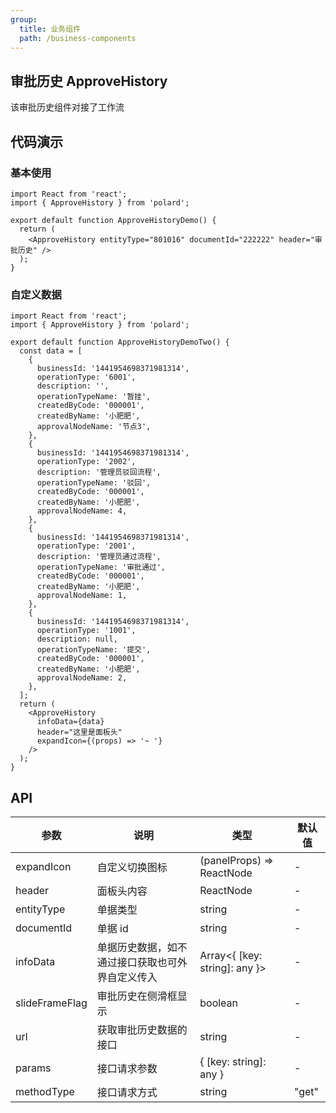 ```yaml
---
group:
  title: 业务组件
  path: /business-components
---
```


## 审批历史 ApproveHistory

该审批历史组件对接了工作流

## 代码演示

### 基本使用

```tsx
import React from 'react';
import { ApproveHistory } from 'polard';

export default function ApproveHistoryDemo() {
  return (
    <ApproveHistory entityType="801016" documentId="222222" header="审批历史" />
  );
}
```

### 自定义数据

```tsx
import React from 'react';
import { ApproveHistory } from 'polard';

export default function ApproveHistoryDemoTwo() {
  const data = [
    {
      businessId: '1441954698371981314',
      operationType: '6001',
      description: '',
      operationTypeName: '暂挂',
      createdByCode: '000001',
      createdByName: '小肥肥',
      approvalNodeName: '节点3',
    },
    {
      businessId: '1441954698371981314',
      operationType: '2002',
      description: '管理员驳回流程',
      operationTypeName: '驳回',
      createdByCode: '000001',
      createdByName: '小肥肥',
      approvalNodeName: 4,
    },
    {
      businessId: '1441954698371981314',
      operationType: '2001',
      description: '管理员通过流程',
      operationTypeName: '审批通过',
      createdByCode: '000001',
      createdByName: '小肥肥',
      approvalNodeName: 1,
    },
    {
      businessId: '1441954698371981314',
      operationType: '1001',
      description: null,
      operationTypeName: '提交',
      createdByCode: '000001',
      createdByName: '小肥肥',
      approvalNodeName: 2,
    },
  ];
  return (
    <ApproveHistory
      infoData={data}
      header="这里是面板头"
      expandIcon={(props) => '~ '}
    />
  );
}
```

## API

| 参数           | 说明                                             | 类型                          | 默认值 |
| -------------- | ------------------------------------------------ | ----------------------------- | ------ |
| expandIcon     | 自定义切换图标                                   | (panelProps) => ReactNode     | -      |
| header         | 面板头内容                                       | ReactNode                     | -      |
| entityType     | 单据类型                                         | string                        | -      |
| documentId     | 单据 id                                          | string                        | -      |
| infoData       | 单据历史数据，如不通过接口获取也可外界自定义传入 | Array<{ [key: string]: any }> | -      |
| slideFrameFlag | 审批历史在侧滑框显示                             | boolean                       | -      |
| url            | 获取审批历史数据的接口                           | string                        | -      |
| params         | 接口请求参数                                     | { [key: string]: any }        | -      |
| methodType     | 接口请求方式                                     | string                        | "get"  |
